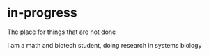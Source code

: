 # in-progress
The place for things that are not done

I am a math and biotech student, doing research in systems biology
